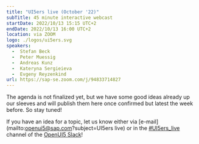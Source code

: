 ```yaml
---
title: "UI5ers live (October '22)"
subTitle: 45 minute interactive webcast
startDate: 2022/10/13 15:15 UTC+2
endDate: 2022/10/13 16:00 UTC+2
location: via ZOOM
logo: ./logos/ui5ers.svg
speakers:
  -  Stefan Beck
  -  Peter Muessig
  -  Andreas Kunz
  -  Kateryna Sergieieva
  -  Evgeny Reyzenkind 
url: https://sap-se.zoom.com/j/94833714827
---
```

The agenda is not finalized yet, but we have some good ideas already up our sleeves and will publish them here once confirmed but latest the week before. So stay tuned!

If you have an idea for a topic, let us know either via [e-mail](mailto:openui5@sap.com?subject=UI5ers live) or in the 
[#UI5ers_live](https://openui5.slack.com/archives/C01CP60AAN7) channel of the [OpenUI5 Slack](https://ui5-slack-invite.cfapps.eu10.hana.ondemand.com/)!
